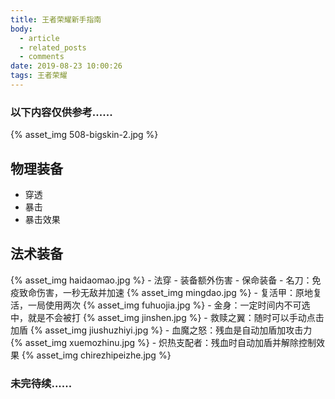 ```yaml
---
title: 王者荣耀新手指南
body:
  - article
  - related_posts
  - comments
date: 2019-08-23 10:00:26
tags: 王者荣耀
---
```

### 以下内容仅供参考......
<fancybox>
{% asset_img 508-bigskin-2.jpg %}
</fancybox>
<!-- more -->

## 物理装备
- 穿透
- 暴击
- 暴击效果
## 法术装备
<fancybox>
{% asset_img haidaomao.jpg %}
</fancybox>
- 法穿
- 装备额外伤害
- 保命装备
    - 名刀：免疫致命伤害，一秒无敌并加速
    <fancybox>
    {% asset_img mingdao.jpg %}
    </fancybox>
    - 复活甲：原地复活，一局使用两次
    <fancybox>
    {% asset_img fuhuojia.jpg %}
    </fancybox>
    - 金身：一定时间内不可选中，就是不会被打
    <fancybox>
    {% asset_img jinshen.jpg %}
    </fancybox>
    - 救赎之翼：随时可以手动点击加盾
    <fancybox>
    {% asset_img jiushuzhiyi.jpg %}
    </fancybox>
    - 血魔之怒：残血是自动加盾加攻击力
    <fancybox>
    {% asset_img xuemozhinu.jpg %}
    </fancybox>
    - 炽热支配者：残血时自动加盾并解除控制效果
    <fancybox>
    {% asset_img chirezhipeizhe.jpg %}
    </fancybox>


### 未完待续......